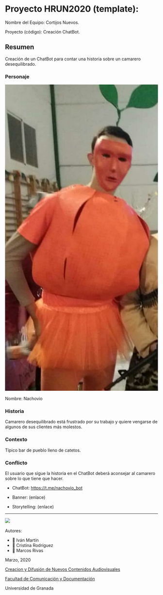 

# Proyecto HRUN2020 (template): 

Nombre del Equipo: Cortijos Nuevos.

Proyecto (código): Creación ChatBot.


## Resumen
Creación de un ChatBot para contar una historia sobre un camarero desequilibrado.

### Personaje

![](https://github.com/Nachovio2/storytelling_20/blob/master/WhatsApp%20Image%202020-02-25%20at%2010.50.29.jpeg)

Nombre: Nachovio


### Historia
Camarero desequilibrado está frustrado por su trabajo y quiere vengarse de algunos de sus clientes más molestos.

### Contexto
Típico bar de pueblo lleno de catetos.

### Conflicto 
El usuario que sigue la historia en el ChatBot deberá aconsejar al camarero sobre lo que tiene que hacer.

- ChatBot: https://t.me/nachovio_bot 

- Banner:  (enlace) 

- Storytelling: (enlace) 

------
![](https://upload.wikimedia.org/wikipedia/commons/thumb/6/62/CC-BY-SA-Andere_Wikis_%28v%29.svg/200px-CC-BY-SA-Andere_Wikis_%28v%29.svg.png)


Autores:  
<!---
Incluir lista de personas del grupo 
Se puede añadir enlace a página personal de github o lo que se quiera...(optativo)
-->

- :man: Iván Martín
- :woman: Cristina Rodríguez
- :man: Marcos Rivas

<!---
Lista completa de emojis de markDown - https://gist.github.com/rxaviers/7360908) 
-->



Marzo, 2020

[Creacion y Difusión de Nuevos Contenidos Audiovisuales](http://utopolis.ugr.es/medialab)

[Facultad de Comunicación y Documentación](http://fcd.ugr.es)

Universidad de Granada
